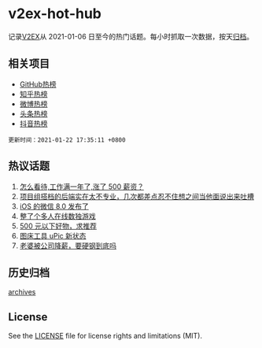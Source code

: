 # v2ex-hot-hub

 记录[V2EX](https://www.v2ex.com/)从 2021-01-06 日至今的热门话题。每小时抓取一次数据，按天[归档](archives)。
 
 ## 相关项目

- [GitHub热榜](https://github.com/lonnyzhang423/github-hot-hub)
- [知乎热榜](https://github.com/lonnyzhang423/zhihu-hot-hub)
- [微博热榜](https://github.com/lonnyzhang423/weibo-hot-hub)
- [头条热榜](https://github.com/lonnyzhang423/toutiao-hot-hub)
- [抖音热榜](https://github.com/lonnyzhang423/douyin-hot-hub)


 `更新时间：2021-01-22 17:35:11 +0800`

## 热议话题

1. [怎么看待,工作满一年了,涨了 500 薪资？](https://www.v2ex.com/t/747298)
1. [项目组搭档的后端实在太不专业，几次都差点忍不住想之间当他面说出来吐槽](https://www.v2ex.com/t/747316)
1. [iOS 的微信 8.0 发布了](https://www.v2ex.com/t/747150)
1. [整了个多人在线数独游戏](https://www.v2ex.com/t/747319)
1. [500 元以下好物，求推荐](https://www.v2ex.com/t/747270)
1. [图床工具 uPic 新状态](https://www.v2ex.com/t/747245)
1. [老婆被公司降薪，要硬钢到底吗](https://www.v2ex.com/t/747336)

## 历史归档

[archives](archives)

## License

See the [LICENSE](LICENSE) file for license rights and limitations (MIT).
